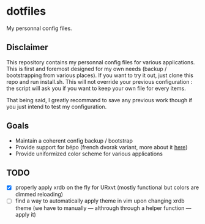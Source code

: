 # dotfiles

My personnal config files.

## Disclaimer

This repository contains my personnal config files for various applications.
This is first and foremost designed for my own needs (backup / bootstrapping
from various places).
If you want to try it out, just clone this repo and run install.sh.
This will not override your previous configuration : the script will
ask you if you want to keep your own file for every items.

That being said, I greatly recommand to save any previous work though if you
just intend to test my configuration.

## Goals

- Maintain a coherent config backup / bootstrap
- Provide support for bépo (french dvorak variant, more about it [here](http://bepo.fr/wiki/Accueil))
- Provide uniformized color scheme for various applications

## TODO

- [x] properly apply xrdb on the fly for URxvt (mostly functional but colors are dimmed reloading)
- [ ] find a way to automatically apply theme in vim upon changing xrdb theme (we have to manually — althrough through a helper function — apply it)
